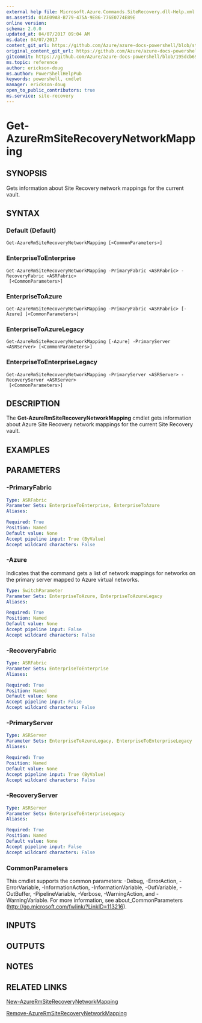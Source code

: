 ```yaml
---
external help file: Microsoft.Azure.Commands.SiteRecovery.dll-Help.xml
ms.assetid: 01AE09A8-B779-475A-9E86-776E0774E89E
online version:
schema: 2.0.0
updated_at: 04/07/2017 09:04 AM
ms.date: 04/07/2017
content_git_url: https://github.com/Azure/azure-docs-powershell/blob/staging/azureps-cmdlets-docs/ResourceManager/AzureRM.SiteRecovery/v3.7.0/Get-AzureRmSiteRecoveryNetworkMapping.md
original_content_git_url: https://github.com/Azure/azure-docs-powershell/blob/staging/azureps-cmdlets-docs/ResourceManager/AzureRM.SiteRecovery/v3.7.0/Get-AzureRmSiteRecoveryNetworkMapping.md
gitcommit: https://github.com/Azure/azure-docs-powershell/blob/195dcb690a30a5f2c0ecd5606483862547ef544a
ms.topic: reference
author: erickson-doug
ms.author: PowerShellHelpPub
keywords: powershell, cmdlet
manager: erickson-doug
open_to_public_contributors: true
ms.service: site-recovery
---
```


# Get-AzureRmSiteRecoveryNetworkMapping

## SYNOPSIS
Gets information about Site Recovery network mappings for the current vault.

## SYNTAX

### Default (Default)
```
Get-AzureRmSiteRecoveryNetworkMapping [<CommonParameters>]
```

### EnterpriseToEnterprise
```
Get-AzureRmSiteRecoveryNetworkMapping -PrimaryFabric <ASRFabric> -RecoveryFabric <ASRFabric>
 [<CommonParameters>]
```

### EnterpriseToAzure
```
Get-AzureRmSiteRecoveryNetworkMapping -PrimaryFabric <ASRFabric> [-Azure] [<CommonParameters>]
```

### EnterpriseToAzureLegacy
```
Get-AzureRmSiteRecoveryNetworkMapping [-Azure] -PrimaryServer <ASRServer> [<CommonParameters>]
```

### EnterpriseToEnterpriseLegacy
```
Get-AzureRmSiteRecoveryNetworkMapping -PrimaryServer <ASRServer> -RecoveryServer <ASRServer>
 [<CommonParameters>]
```

## DESCRIPTION
The **Get-AzureRmSiteRecoveryNetworkMapping** cmdlet gets information about Azure Site Recovery network mappings for the current Site Recovery vault.

## EXAMPLES

## PARAMETERS

### -PrimaryFabric
```yaml
Type: ASRFabric
Parameter Sets: EnterpriseToEnterprise, EnterpriseToAzure
Aliases: 

Required: True
Position: Named
Default value: None
Accept pipeline input: True (ByValue)
Accept wildcard characters: False
```

### -Azure
Indicates that the command gets a list of network mappings for networks on the primary server mapped to Azure virtual networks.

```yaml
Type: SwitchParameter
Parameter Sets: EnterpriseToAzure, EnterpriseToAzureLegacy
Aliases: 

Required: True
Position: Named
Default value: None
Accept pipeline input: False
Accept wildcard characters: False
```

### -RecoveryFabric
```yaml
Type: ASRFabric
Parameter Sets: EnterpriseToEnterprise
Aliases: 

Required: True
Position: Named
Default value: None
Accept pipeline input: False
Accept wildcard characters: False
```

### -PrimaryServer
```yaml
Type: ASRServer
Parameter Sets: EnterpriseToAzureLegacy, EnterpriseToEnterpriseLegacy
Aliases: 

Required: True
Position: Named
Default value: None
Accept pipeline input: True (ByValue)
Accept wildcard characters: False
```

### -RecoveryServer
```yaml
Type: ASRServer
Parameter Sets: EnterpriseToEnterpriseLegacy
Aliases: 

Required: True
Position: Named
Default value: None
Accept pipeline input: False
Accept wildcard characters: False
```

### CommonParameters
This cmdlet supports the common parameters: -Debug, -ErrorAction, -ErrorVariable, -InformationAction, -InformationVariable, -OutVariable, -OutBuffer, -PipelineVariable, -Verbose, -WarningAction, and -WarningVariable. For more information, see about_CommonParameters (http://go.microsoft.com/fwlink/?LinkID=113216).

## INPUTS

## OUTPUTS

## NOTES

## RELATED LINKS

[New-AzureRmSiteRecoveryNetworkMapping](./New-AzureRmSiteRecoveryNetworkMapping.md)

[Remove-AzureRmSiteRecoveryNetworkMapping](./Remove-AzureRmSiteRecoveryNetworkMapping.md)
